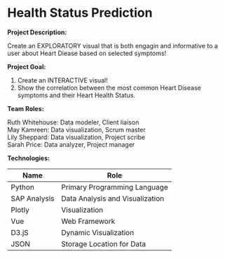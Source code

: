 # Health Status Prediction

**Project Description:**<br/>

Create an EXPLORATORY visual that is both engagin and informative to a user about Heart Diease based on selected symptoms!

**Project Goal:**<br/>

1. Create an INTERACTIVE visual! 
2. Show the correlation between the most common Heart Disease symptoms and their Heart Health Status. 
  
**Team Roles:**<br/>

Ruth Whitehouse: Data modeler, Client liaison<br/>
May Kamreen: Data visualization, Scrum master<br/>
Lily Sheppard: Data visualization, Project scribe<br/>
Sarah Price: Data analyzer, Project manager<br/>

**Technologies:**<br/>

| Name           | Role                                     |
| -----------    | ------------------------------           |
| Python         | Primary Programming Language             |
| SAP Analysis   | Data Analysis and Visualization          |
| Plotly         | Visualization                            |
| Vue            | Web Framework                            |
| D3.jS          | Dynamic Visualization                    |
| JSON           | Storage Location for Data                |
